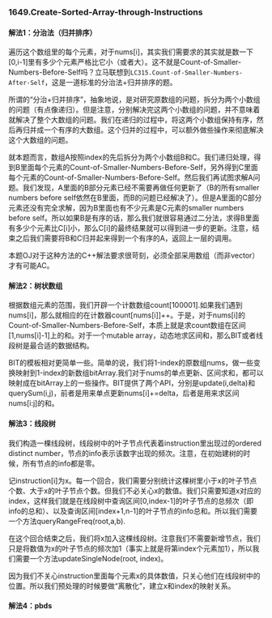 ### 1649.Create-Sorted-Array-through-Instructions

#### 解法1：分治法（归并排序）
遍历这个数组里的每个元素，对于nums[i]，其实我们需要求的其实就是数一下[0,i-1]里有多少个元素严格比它小（或者大）。这不就是Count-of-Smaller-Numbers-Before-Self吗？立马联想到```LC315.Count-of-Smaller-Numbers-After-Self```，这是一道标准的分治法+归并排序的题。

所谓的“分治+归并排序”，抽象地说，是对研究原数组的问题，拆分为两个小数组的问题（有点像递归）。但是注意，分别解决完这两个小数组的问题，并不意味着就解决了整个大数组的问题。我们在递归的过程中，将这两个小数组保持有序，然后再归并成一个有序的大数组。这个归并的过程中，可以额外做些操作来彻底解决这个大数组的问题。

就本题而言，数组A按照index的先后拆分为两个小数组B和C。我们递归处理，得到B里面每个元素的Count-of-Smaller-Numbers-Before-Self，另外得到C里面每个元素的Count-of-Smaller-Numbers-Before-Self。然后我们再试图求解A问题。我们发现，A里面的B部分元素已经不需要再做任何更新了（B的所有smaller numbers before self依然在B里面，而B的问题已经解决了）。但是A里面的C部分元素还没有完全求解，因为B里面也有不少元素是C元素的smaller numbers before self。所以如果B是有序的话，那么我们就很容易通过二分法，求得B里面有多少个元素比C[i]小，那么C[i]的最终结果就可以得到进一步的更新。注意，结束之后我们需要将B和C归并起来得到一个有序的A，返回上一层的调用。

本题OJ对于这种方法的C++解法要求很苛刻，必须全部采用数组（而非vector）才有可能AC。

#### 解法2：树状数组
根据数组元素的范围，我们开辟一个计数数组count[100001].如果我们遇到nums[i]，那么就相应的在计数器count[nums[i]]++。于是，对于nums[i]的Count-of-Smaller-Numbers-Before-Self，本质上就是求count数组在区间[1,nums[i]-1]上的和。对于一个mutable array，动态地求区间和，那么BIT或者线段树是最合适的数据结构。

BIT的模板相对更简单一些。简单的说，我们将1-index的原数组nums，做一些变换映射到1-index的新数组bitArray.我们对于nums的单点更新、区间求和，都可以映射成在bitArray上的一些操作。BIT提供了两个API，分别是update(i,delta)和querySum(i,j)，前者是用来单点更新nums[i]+=delta，后者是用来求区间nums[i:j]的和。

#### 解法3：线段树
我们构造一棵线段树，线段树中的叶子节点代表着instruction里出现过的ordered distinct number，节点的info表示该数字出现的频次。注意，在初始建树的时候，所有节点的info都是零。

记instruction[i]为x。每一个回合，我们需要分别统计这棵树里小于x的叶子节点个数、大于x的叶子节点个数。但我们不必关心x的数值。我们只需要知道x对应的index，这样我们就是在线段树中查询区间[0,index-1]的叶子节点的总频次（即info的总和）、以及查询区间[index+1,n-1]的叶子节点的info总和。所以我们需要一个方法queryRangeFreq(root,a,b). 

在这个回合结束之后，我们将x加入这棵线段树。注意我们不需要新增节点，我们只是将数值为x的叶子节点的频次加1（事实上就是将第index个元素加1），所以我们需要一个方法updateSingleNode(root, index)。

因为我们不关心instruction里面每个元素x的具体数值，只关心他们在线段树中的位置。所以我们预处理的时候要做“离散化”，建立x和index的映射关系。

#### 解法4：pbds

